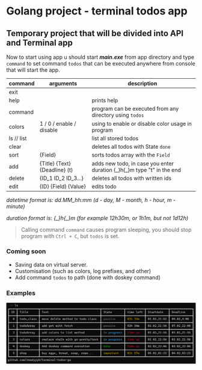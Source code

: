 # Golang project - terminal todos app

## Temporary project that will be divided into API and Terminal app

Now to start using app u should start ***main.exe*** from app directory and type `command` to set command `todos` that can be executed anywhere from console that will start the app.

| command    | arguments                     | description                                                              |
|------------|-------------------------------|--------------------------------------------------------------------------|
| exit       |                               |                                                                          |
| help       |                               | prints help                                                              |
| command    |                               | program can be executed from any directory using `todos`                 |
| colors     | 1 / 0 / enable / disable      | using to enable or disable color usage in program                        |
| ls // list |                               | list all stored todos                                                    |
| clear      |                               | deletes all todos with State `done`                                      |
| sort       | {Field}                       | sorts todos array with the `Field`                                       |
| add        | {Title} {Text} {Deadline} (t) | adds new todo, in case you enter duration {\_}h{\_}m type "t" in the end |
| delete     | {ID\_1 ID\_2 ID\_3...}        | deletes all todos with written ids                                       |
| edit       | {ID} {Field} {Value}          | edits todo                                                               |

_datetime format is: dd.MM_hh:mm (d - day, M - month, h - hour, m - minute)_

_duration format is: {\_}h{\_}m (for example 12h30m, or 1h1m, but not 1d12h)_

> Calling command `command` causes program sleeping, you should stop program with `Ctrl + C`, but `todos` is set.

[//]: # (> Crashing with command `command` solved)
### Coming soon
- Saving data on virtual server.
- Customisation (such as colors, log prefixes, and other)
- Add command `todos` to path (done with doskey command)

### Examples
![example](./todo-ex.png)
